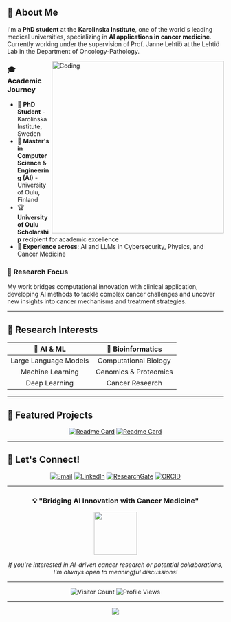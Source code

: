 ## 🚀 About Me

I'm a **PhD student** at the **Karolinska Institute**, one of the world's leading medical universities, specializing in **AI applications in cancer medicine**. Currently working under the supervision of Prof. Janne Lehtiö at the Lehtiö Lab in the Department of Oncology-Pathology.

<img align="right" alt="Coding" width="400" src="https://media.giphy.com/media/qgQUggAC3Pfv687qPC/giphy.gif">

### 🎓 **Academic Journey**
- 🔬 **PhD Student** - Karolinska Institute, Sweden
- 🎯 **Master's in Computer Science & Engineering (AI)** - University of Oulu, Finland
- 🏆 **University of Oulu Scholarship** recipient for academic excellence
- 💼 **Experience across**: AI and LLMs in Cybersecurity, Physics, and Cancer Medicine

### 🔬 **Research Focus**
My work bridges computational innovation with clinical application, developing AI methods to tackle complex cancer challenges and uncover new insights into cancer mechanisms and treatment strategies.

---

## 🧬 Research Interests

<div align="center">

| 🤖 **AI & ML** | 🧬 **Bioinformatics** |
|:---:|:---:|
| Large Language Models | Computational Biology|
| Machine Learning | Genomics & Proteomics |
| Deep Learning | Cancer Research |

</div>

---

## 🌟 Featured Projects

<div align="center">

[![Readme Card](https://github-readme-stats.vercel.app/api/pin/?username=YourGitHubUsername&repo=cancer-ai-analysis&theme=tokyonight)](https://github.com/YourGitHubUsername/cancer-ai-analysis)
[![Readme Card](https://github-readme-stats.vercel.app/api/pin/?username=YourGitHubUsername&repo=bioinformatics-pipeline&theme=tokyonight)](https://github.com/YourGitHubUsername/bioinformatics-pipeline)

</div>

---

## 🤝 Let's Connect!

<div align="center">

[![Email](https://img.shields.io/badge/Email-justin.seby%40ki.se-red?style=for-the-badge&logo=gmail&logoColor=white)](mailto:justin.seby@ki.se)
[![LinkedIn](https://img.shields.io/badge/LinkedIn-0077B5?style=for-the-badge&logo=linkedin&logoColor=white)](https://linkedin.com/in/justin-seby)
[![ResearchGate](https://img.shields.io/badge/ResearchGate-00CCBB?style=for-the-badge&logo=ResearchGate&logoColor=white)](https://researchgate.net/profile/Justin-Seby)
[![ORCID](https://img.shields.io/badge/ORCID-A6CE39?style=for-the-badge&logo=orcid&logoColor=white)](https://orcid.org/your-orcid-id)

</div>

---

<div align="center">

### 💡 "Bridging AI Innovation with Cancer Medicine"

<img src="https://media.giphy.com/media/3oKIPEqDGUULpEU0aQ/giphy.gif" width="100">

*If you're interested in AI-driven cancer research or potential collaborations, I'm always open to meaningful discussions!*

---

![Visitor Count](https://visitor-badge.laobi.icu/badge?page_id=YourGitHubUsername.YourGitHubUsername)
![Profile Views](https://komarev.com/ghpvc/?username=YourGitHubUsername&color=brightgreen)

</div>

---

<div align="center">
  <img src="https://capsule-render.vercel.app/api?type=waving&color=gradient&height=100&section=footer"/>
</div>
